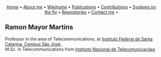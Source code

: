 <p align="center">
 <a href="https://rmayormartins.github.io/">Home</a> •
 <a href="about.html">About me</a> •
 <a href="https://wiki.sj.ifsc.edu.br/index.php/Ramon_Mayor_Martins">Wikihome</a> • 
 <a href="publications.html">Publications</a> • 
 <a href="contributions.html">Contributions</a> • 
 <a href="onthefly.html">Systems on the fly</a> •
 <a href="https://github.com/rmayormartins?tab=repositories">Repositories</a> •
 <a href="contact.html">Contact me</a> •
</p>

## Ramon Mayor Martins

Professor in the area of Telecommunications, at [Instituto Federal de Santa Catarina, Campus São José.](https://www.ifsc.edu.br/)<br/>
M.Sc. in Telecommunications from [Instituto Nacional de Telecomunicações](https://www.inatel.br)


